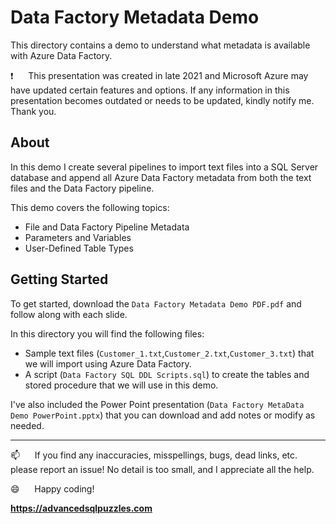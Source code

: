 # Data Factory Metadata Demo   

This directory contains a demo to understand what metadata is available with Azure Data Factory.  

:exclamation:&nbsp;&nbsp;&nbsp;&nbsp;&nbsp;&nbsp;This presentation was created in late 2021 and Microsoft Azure may have updated certain features and options. If any information in this presentation becomes outdated or needs to be updated, kindly notify me. Thank you.

## About

In this demo I create several pipelines to import text files into a SQL Server database and append all Azure Data Factory metadata from both the text files 
and the Data Factory pipeline.

This demo covers the following topics:    
*  File and Data Factory Pipeline Metadata
*  Parameters and Variables
*  User-Defined Table Types

## Getting Started

To get started, download the `Data Factory Metadata Demo PDF.pdf` and follow along with each slide.

In this directory you will find the following files:    
*  Sample text files (`Customer_1.txt`,`Customer_2.txt`,`Customer_3.txt`) that we will import using Azure Data Factory.
*  A script (`Data Factory SQL DDL Scripts.sql`) to create the tables and stored procedure that we will use in this demo.

I've also included the Power Point presentation (`Data Factory MetaData Demo PowerPoint.pptx`) that you can download and add notes or modify as needed.

------------------------------------------------

:mailbox:&nbsp;&nbsp;&nbsp;&nbsp;&nbsp;&nbsp;If you find any inaccuracies, misspellings, bugs, dead links, etc. please report an issue!  No detail is too small, and I appreciate all the help.

:smile:&nbsp;&nbsp;&nbsp;&nbsp;&nbsp;&nbsp;Happy coding!

**https://advancedsqlpuzzles.com**  
